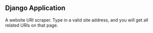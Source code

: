 ## Django Application
A website URI scraper. Type in a valid site address, and you will get all related URIs on that page.
